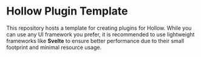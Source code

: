 # Hollow Plugin Template

This repository hosts a template for creating plugins for Hollow. While you can use any UI framework you prefer, it is recommended to use lightweight frameworks like **Svelte** to ensure better performance due to their small footprint and minimal resource usage.
